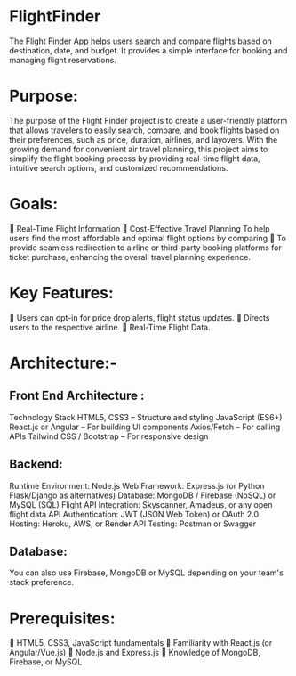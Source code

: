 # FlightFinder
The Flight Finder App helps users search and compare flights based on destination, date, and budget. It provides a simple interface for booking and managing flight reservations.
# Purpose: 
The purpose of the Flight Finder project is to create a user-friendly platform that allows travelers 
to easily search, compare, and book flights based on their preferences, such as price, duration, 
airlines, and layovers. With the growing demand for convenient air travel planning, this project 
aims to simplify the flight booking process by providing real-time flight data, intuitive search 
options, and customized recommendations. 
# Goals: 
 Real-Time Flight Information 
 Cost-Effective Travel Planning 
To help users find the most affordable and optimal flight options by comparing 
 To provide seamless redirection to airline or third-party booking platforms for ticket 
purchase, enhancing the overall travel planning experience. 
# Key Features: 
 Users can opt-in for price drop alerts, flight status updates. 
 Directs users to the respective airline. 
 Real-Time Flight Data.
# Architecture:-
## Front End Architecture : 
Technology Stack 
HTML5, CSS3 – Structure and styling 
JavaScript (ES6+) 
React.js or Angular – For building UI components 
Axios/Fetch – For calling APIs 
Tailwind CSS / Bootstrap – For responsive design
## Backend: 
Runtime Environment: Node.js 
Web Framework: Express.js (or Python Flask/Django as alternatives) 
Database: MongoDB / Firebase (NoSQL) or MySQL (SQL) 
Flight API Integration: Skyscanner, Amadeus, or any open flight data API 
Authentication: JWT (JSON Web Token) or OAuth 2.0 
Hosting: Heroku, AWS, or Render 
API Testing: Postman or Swagger
## Database: 
You can also use Firebase, MongoDB or MySQL depending on your team's stack preference. 
# Prerequisites: 
 HTML5, CSS3, JavaScript fundamentals 
 Familiarity with React.js (or Angular/Vue.js) 
 Node.js and Express.js 
 Knowledge of MongoDB, Firebase, or MySQL 

